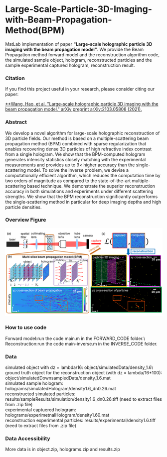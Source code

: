 # Large-Scale-Particle-3D-Imaging-with-Beam-Propagation-Method(BPM)
MatLab implementation of paper **"Large-scale holographic particle 3D imaging with the beam propagation model"**. We provide the Beam Propagation method forward model and the reconstruction algorithm code, the simulated sample object, hologram, reconstructed particles and the sample experimental captured hologram, reconstruction result.

### Citation
If you find this project useful in your research, please consider citing our paper:

[**Wang, Hao, et al. "Large-scale holographic particle 3D imaging with the beam propagation model." arXiv preprint arXiv:2103.05808 (2021).](https://arxiv.org/abs/2103.05808)


### Abstract
We develop a novel algorithm for large-scale holographic reconstruction of 3D particle fields. Our method is based on a multiple-scattering beam propagation method (BPM)
combined with sparse regularization that enables recovering dense 3D particles of high refractive index contrast from a single hologram. We show that the BPM-computed hologram generates intensity statistics closely matching with the experimental measurements and provides up to 9× higher accuracy than the single-scattering model. To solve the inverse problem, we devise a computationally efficient algorithm, which reduces the computation time by two orders of magnitude as compared to the state-of-the-art multiple-scattering based technique. We demonstrate the superior reconstruction accuracy in both simulations and experiments under different scattering strengths. We show that the BPM reconstruction significantly outperforms the single-scattering method in particular for deep imaging depths and high particle densities.

### Overview Figure
<p align="center">
  <img src="/figure/Figure1.png">
</p>

### How to use code
Forward model:run the code main.m in the FORWARD_CODE folder.\  Reconstruction:run the code main-inverse.m in the INVERSE_CODE folder.

### Data
simulated object with dz = lambda/16: object/simulatedData/density_1.6\   
ground truth object for the reconstruction object (with dz = lambda/16*100): object/simulatedDownsampledData/density_1.6.mat\
simulated sample hologram: holograms/simulatedHologram/density1.6_dn0.26.mat\
reconstructed simulated particles: results/sampleResults/simulation/density1.6_dn0.26.tiff   (need to extract files from .zip file)\
experimental captuered hologram: holograms/experimetnalHologram/density1.60.mat\
reconstruction experimental particles: results/experimental/density1.6.tiff   (need to extract files from .zip file)

### Data Accessibility
More data is in object.zip, holograms.zip and results.zip

